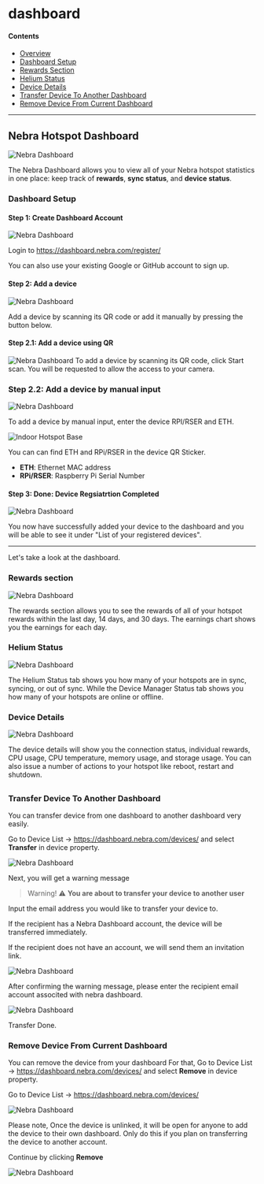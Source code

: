 # dashboard

#### Contents

* [Overview](dashboard.md#nebra-hotspot-dashboard)
* [Dashboard Setup](dashboard.md#dashboard-setup)
* [Rewards Section](dashboard.md#rewards-section)
* [Helium Status](dashboard.md#helium-status)
* [Device Details](dashboard.md#device-details)
* [Transfer Device To Another Dashboard](dashboard.md#transfer-device-to-another-dashboard)
* [Remove Device From Current Dashboard](dashboard.md#remove-device-from-current-dashboard)

***

## Nebra Hotspot Dashboard

![Nebra Dashboard](../media/photos/nebraDashboard/dashboardOverview.png)

The Nebra Dashboard allows you to view all of your Nebra hotspot statistics in one place: keep track of **rewards**, **sync status**, and **device status**.

### Dashboard Setup

#### Step 1: Create Dashboard Account

![Nebra Dashboard](../media/photos/nebraDashboard/1.jpg)

Login to https://dashboard.nebra.com/register/

You can also use your existing Google or GitHub account to sign up.

#### Step 2: Add a device

![Nebra Dashboard](../media/photos/nebraDashboard/2.jpg)

Add a device by scanning its QR code or add it manually by pressing the button below.

#### Step 2.1: Add a device using QR

![Nebra Dashboard](../media/photos/nebraDashboard/3.jpg) To add a device by scanning its QR code, click Start scan. You will be requested to allow the access to your camera.

### Step 2.2: Add a device by manual input

![Nebra Dashboard](../media/photos/nebraDashboard/4.jpg)

To add a device by manual input, enter the device RPI/RSER and ETH.

![Indoor Hotspot Base](../media/photos/indoor/Unit_Informations.png)

You can can find ETH and RPi/RSER in the device QR Sticker.

* **ETH**: Ethernet MAC address
* **RPi/RSER**: Raspberry Pi Serial Number

#### Step 3: Done: Device Regsiatrtion Completed

![Nebra Dashboard](../media/photos/nebraDashboard/5.jpg)

You now have successfully added your device to the dashboard and you will be able to see it under "List of your registered devices".

***

Let's take a look at the dashboard.

### Rewards section

![Nebra Dashboard](../media/photos/nebraDashboard/rewardSection.png)

The rewards section allows you to see the rewards of all of your hotspot rewards within the last day, 14 days, and 30 days. The earnings chart shows you the earnings for each day.

### Helium Status

![Nebra Dashboard](../media/photos/nebraDashboard/deviceManager.png)

The Helium Status tab shows you how many of your hotspots are in sync, syncing, or out of sync. While the Device Manager Status tab shows you how many of your hotspots are online or offline.

### Device Details

![Nebra Dashboard](../media/photos/nebraDashboard/deviceDetails.png)

The device details will show you the connection status, individual rewards, CPU usage, CPU temperature, memory usage, and storage usage. You can also issue a number of actions to your hotspot like reboot, restart and shutdown.

##

### Transfer Device To Another Dashboard

You can transfer device from one dashboard to another dashboard very easily.

Go to Device List -> https://dashboard.nebra.com/devices/ and select **Transfer** in device property.

![Nebra Dashboard](../media/photos/nebraDashboard/deviceTransfer.png)

Next, you will get a warning message

> Warning! ⚠ **You are about to transfer your device to another user**

Input the email address you would like to transfer your device to.

If the recipient has a Nebra Dashboard account, the device will be transferred immediately.

If the recipient does not have an account, we will send them an invitation link.

![Nebra Dashboard](../media/photos/nebraDashboard/deviceTransfer2.png)

After confirming the warning message, please enter the recipient email account associted with nebra dashboard.

![Nebra Dashboard](../media/photos/nebraDashboard/deviceTransfer3.png)

Transfer Done.

### Remove Device From Current Dashboard

You can remove the device from your dashboard For that, Go to Device List -> https://dashboard.nebra.com/devices/ and select **Remove** in device property.

Go to Device List -> https://dashboard.nebra.com/devices/

![Nebra Dashboard](../media/photos/nebraDashboard/deviceRemove.png)

Please note, Once the device is unlinked, it will be open for anyone to add the device to their own dashboard. Only do this if you plan on transferring the device to another account.

Continue by clicking **Remove**

![Nebra Dashboard](../media/photos/nebraDashboard/deviceRemove2.png)

##
